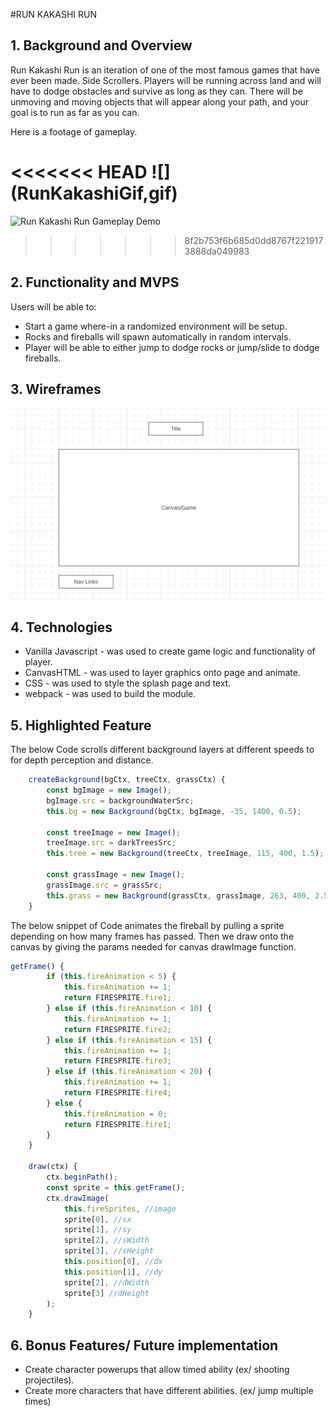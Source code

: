#RUN KAKASHI RUN

## 1. Background and Overview

Run Kakashi Run is an iteration of one of the most famous games that have ever been made. Side Scrollers. Players will be running across land and will have to dodge obstacles and survive as long as they can. There will be unmoving and moving objects that will appear along your path, and your goal is to run as far as you can.

Here is a footage of gameplay.

<<<<<<< HEAD
![] (RunKakashiGif,gif)
=======
![Run Kakashi Run Gameplay Demo](RunKakashiGif.gif)
>>>>>>> 8f2b753f6b685d0dd8767f2219173888da049983

## 2. Functionality and MVPS

Users will be able to:

* Start a game where-in a randomized environment will be setup.
* Rocks and fireballs will spawn automatically in random intervals.
* Player will be able to either jump to dodge rocks or jump/slide to dodge fireballs.

## 3. Wireframes

![Run Kakashi Run Wireframe](wireframe.jpg)

## 4. Technologies

* Vanilla Javascript - was used to create game logic and functionality of player.
* CanvasHTML - was used to layer graphics onto page and animate.
* CSS - was used to style the splash page and text.
* webpack - was used to build the module.

## 5. Highlighted Feature

The below Code scrolls different background layers at different speeds to for depth perception and distance.

```javascript
    createBackground(bgCtx, treeCtx, grassCtx) {
        const bgImage = new Image();
        bgImage.src = backgroundWaterSrc;
        this.bg = new Background(bgCtx, bgImage, -35, 1400, 0.5);

        const treeImage = new Image();
        treeImage.src = darkTreesSrc;
        this.tree = new Background(treeCtx, treeImage, 115, 400, 1.5);

        const grassImage = new Image();
        grassImage.src = grassSrc;
        this.grass = new Background(grassCtx, grassImage, 263, 400, 2.5);
    }
```

The below snippet of Code animates the fireball by pulling a sprite depending on how many frames has passed. Then we draw onto the canvas by giving the params needed for canvas drawImage function.

```javascript
getFrame() {
        if (this.fireAnimation < 5) {
            this.fireAnimation += 1;
            return FIRESPRITE.fire1;
        } else if (this.fireAnimation < 10) {
            this.fireAnimation += 1;
            return FIRESPRITE.fire2;
        } else if (this.fireAnimation < 15) {
            this.fireAnimation += 1;
            return FIRESPRITE.fire3;
        } else if (this.fireAnimation < 20) {
            this.fireAnimation += 1;
            return FIRESPRITE.fire4;
        } else {
            this.fireAnimation = 0;
            return FIRESPRITE.fire1;
        }
    }

    draw(ctx) {
        ctx.beginPath();
        const sprite = this.getFrame();
        ctx.drawImage(
            this.fireSprites, //image
            sprite[0], //sx
            sprite[1], //sy
            sprite[2], //sWidth
            sprite[3], //sHeight
            this.position[0], //dx
            this.position[1], //dy
            sprite[2], //dWidth
            sprite[3] //dHeight
        );
    }
```

## 6. Bonus Features/ Future implementation

* Create character powerups that allow timed ability (ex/ shooting projectiles).
* Create more characters that have different abilities. (ex/ jump multiple times)